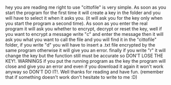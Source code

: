 hey you are reading me right to use "cittofile" is very simple. As soon as you start the program for the first time it will create a key in the folder and you will have to select it when it asks you. (it will ask you for the key only when you start the program a second time). As soon as you enter the real program it will ask you whether to encrypt, decrypt or reset the key, well if you want to encrypt a message write "c" and enter the message then it will ask you what you want to call the file and you will find it in the "cittofile" folder, if you write "d" you will have to insert a .txt file encrypted by the same program otherwise it will give you an error. finally if you write "r" it will change the key but the function still must be accurate so DON'T LOSE THE KEY!. 
WARNINGS
if you put the running program as the key the program will close and give you an error and even if you download it again it won't work anyway so DON'T DO IT!. Well thanks for reading and have fun.
(remember that if something doesn't work don't hesitate to write to me :D)
